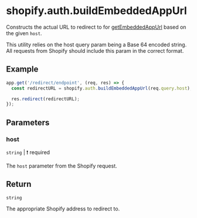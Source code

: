 # shopify.auth.buildEmbeddedAppUrl

Constructs the actual URL to redirect to for [getEmbeddedAppUrl](./getEmbeddedAppUrl.md) based on the given `host`.

This utility relies on the host query param being a Base 64 encoded string. All requests from Shopify should include this param in the correct format.

## Example

```ts
app.get('/redirect/endpoint', (req, res) => {
  const redirectURL = shopify.auth.buildEmbeddedAppUrl(req.query.host);

  res.redirect(redirectURL);
});
```

## Parameters

### host

`string` | :exclamation: required

The `host` parameter from the Shopify request.

## Return

`string`

The appropriate Shopify address to redirect to.

